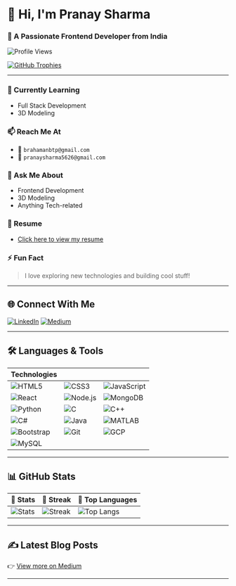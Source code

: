 # 👋 Hi, I'm Pranay Sharma

### 🚀 A Passionate Frontend Developer from India

![Profile Views](https://komarev.com/ghpvc/?username=brahamanbtp&label=Profile%20Views&color=0e75b6&style=flat)

[![GitHub Trophies](https://github-profile-trophy.vercel.app/?username=brahamanbtp&margin-w=10&theme=radical)](https://github.com/ryo-ma/github-profile-trophy)

---

### 🌱 Currently Learning
- Full Stack Development
- 3D Modeling

### 📫 Reach Me At
- 📧 `brahamanbtp@gmail.com`
- 📧 `pranaysharma5626@gmail.com`

### 💬 Ask Me About
- Frontend Development
- 3D Modeling
- Anything Tech-related

### 📄 Resume
- [Click here to view my resume](https://drive.google.com/file/d/1a2JlvYCiBHAj8gt0G5T5CunEeriSasnl/view?usp=drive_link) 

### ⚡ Fun Fact
> I love exploring new technologies and building cool stuff!

---

## 🌐 Connect With Me

[![LinkedIn](https://img.shields.io/badge/-LinkedIn-0A66C2?logo=linkedin&logoColor=white)](https://www.linkedin.com/in/pranay-sharma-9a145b226/)
[![Medium](https://img.shields.io/badge/-Medium-000000?logo=medium&logoColor=white)](https://medium.com/@brahamanbtp)


---

## 🛠️ Languages & Tools

| Technologies | | |
|--------------|--|--|
| ![HTML5](https://img.shields.io/badge/HTML5-E34F26?logo=html5&logoColor=white) | ![CSS3](https://img.shields.io/badge/CSS3-1572B6?logo=css3&logoColor=white) | ![JavaScript](https://img.shields.io/badge/JavaScript-F7DF1E?logo=javascript&logoColor=black) |
| ![React](https://img.shields.io/badge/React-20232A?logo=react&logoColor=61DAFB) | ![Node.js](https://img.shields.io/badge/Node.js-339933?logo=node.js&logoColor=white) | ![MongoDB](https://img.shields.io/badge/MongoDB-47A248?logo=mongodb&logoColor=white) |
| ![Python](https://img.shields.io/badge/Python-3776AB?logo=python&logoColor=white) | ![C](https://img.shields.io/badge/C-00599C?logo=c&logoColor=white) | ![C++](https://img.shields.io/badge/C++-00599C?logo=c%2B%2B&logoColor=white) |
| ![C#](https://img.shields.io/badge/C%23-239120?logo=c-sharp&logoColor=white) | ![Java](https://img.shields.io/badge/Java-007396?logo=java&logoColor=white) | ![MATLAB](https://img.shields.io/badge/MATLAB-0076A8?logo=mathworks&logoColor=white) |
| ![Bootstrap](https://img.shields.io/badge/Bootstrap-563D7C?logo=bootstrap&logoColor=white) | ![Git](https://img.shields.io/badge/Git-F05032?logo=git&logoColor=white) | ![GCP](https://img.shields.io/badge/Google%20Cloud-4285F4?logo=google-cloud&logoColor=white) | ![Unity](https://img.shields.io/badge/Unity-000000?logo=unity&logoColor=white) | ![Blender](https://img.shields.io/badge/Blender-F5792A?logo=blender&logoColor=white) |
| ![MySQL](https://img.shields.io/badge/MySQL-4479A1?logo=mysql&logoColor=white) |

---

## 📊 GitHub Stats

| 📌 Stats | 📌 Streak | 📌 Top Languages |
|---------|----------|------------------|
| ![Stats](https://github-readme-stats.vercel.app/api?username=brahamanbtp&show_icons=true&theme=default) | ![Streak](https://github-readme-streak-stats.herokuapp.com/?user=brahamanbtp) | ![Top Langs](https://github-readme-stats.vercel.app/api/top-langs/?username=brahamanbtp&layout=compact) |

---

## ✍️ Latest Blog Posts

<!-- BLOG-POST-LIST:START -->
<!-- BLOG-POST-LIST:END -->
👉 [View more on Medium](https://medium.com/@brahamanbtp)

---
